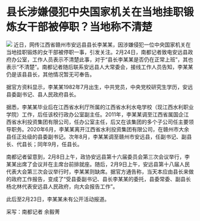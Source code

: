 # 县长涉嫌侵犯中央国家机关在当地挂职锻炼女干部被停职？当地称不清楚

![](https://inews.gtimg.com/om_bt/OtHXUFGFZEdwKleFYzTvoiS3ZKZKky21Re9JdfcxDOsHoAA/1000)
近日，网传江西省赣州市安远县县长李某某，因涉嫌侵犯一位中央国家机关在当地挂职锻炼的女干部被停职一事，引发关注。2月24日，南都记者致电安远县政府办公室，工作人员表示不清楚此事，对于“县长李某某是否仍在正常上班”，其也表示“不清楚”。南都记者随后联系安远县人大常委会，接线工作人员告知，李某某仍是该县县长，其他情况暂无可奉告。

据官方资料显示，李某某1982年7月出生，中共党员，中央党校研究生学历，安远县委副书记、县人民政府县长。

据悉，李某某毕业后在江西省水利厅所属的江西省水利水电学校（现江西水利职业学院）工作，后任该校行政办公室副主任。2011年，李某某调至江西省属国企江西省水利投资集团有限公司，任办公室主任，后又在该集团的多个子公司任主要领导职务。2020年6月，李某某离开江西省水利投资集团有限公司，在赣州市大余县任正处级的县委副书记。次年8月，李某某调至赣州市安远县，任副书记、副县长、代县长；同年9月，任县长。

南都记者留意到，2月8日上午，政协安远县第十六届委员会第三次会议举行，李某某出席了会议并在主席台前排就座。随后，2月9日上午，安远县第十八届人民代表大会第三次会议举行时，李某某则缺席。据官方通告称，当天本应由县长来做的政府工作报告，变成了“受县委副书记、县长李某某的委托，县委常委、副县长杨北林代表安远县人民政府，向大会报告工作”。

此后至2月23日，李某某未有公开活动报道。

采写：南都记者 余毅菁

